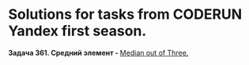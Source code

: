 # Solutions for tasks from CODERUN Yandex first season.
<div></div>
<div><b>Задача 361. Средний элемент - </b> <a href="https://coderun.yandex.ru/seasons/first_2023/tracks/backend/problem/median-out-of-three" target="_blank">Median out of Three.</a></div>

